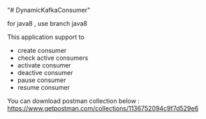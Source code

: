 "# DynamicKafkaConsumer" 

for java8 , use branch java8

This application support to 
* create consumer
* check active consumers
* activate consumer
* deactive consumer
* pause consumer
* resume consumer

You can download postman collection below :
https://www.getpostman.com/collections/1136752094c9f7d529e6



